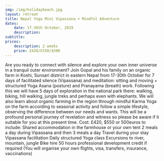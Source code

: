 ```yaml
---
img: /img/holidaybeach.jpg
layout: retreat
title: Nepal Yoga Mini Vipassana + Mindful Adventure
dates:
    date: 17-30th October, 2019
    description: 
subtitle: 
prices:
    description: 2 weeks
    price: £420/€550/$500
---
```


Are you ready to connect with silence and explore your own inner universe in a tranquil outer environment?
Join Gopal and his family on an organic farm in Koshi, Sunsari district in eastern Nepal
from 17-30th October for 7 days of facilitated silence (Vipassana) and meditation:
sitting and moving + structured Yoga Asana (posture) and Pranayama (breath) work.
Following this we will have 5 days of exploration in the national park there: walking,
biking, hill walking, jungle treks and perhaps even with elephants.
We will also learn about organic farming in the region through mindful Karma Yoga on
the farm according to seasonal activity and follow a simple lifestyle, observing the
difference between our needs and wants.
This will be a profound personal journey of revelation and witness so please be aware
if it suitable for you at this present time.
Cost: £420, $550 or 500euros to include:
Shared accommodation in the farmhouse or your own tent
2 meals a day during Vipassana and then 3 meals a day
Travel during your stay
Vipassana facilitation
Daily structured Yoga class
Excursions to river, mountain, jungle
Bike hire
50 hours professional development credit if required
(You will organise your own flights, visa, transfers, insurance, vaccinations)